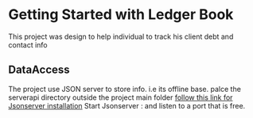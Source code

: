 # Getting Started with Ledger Book 

This project was design to help individual to track his client debt and contact info

## DataAccess

The project use JSON server to store info. i.e its offline base.
palce the serverapi directory outside the project main folder
 [follow this link for Jsonserver installation]([https://www.google.com](https://www.npmjs.com/package/json-server))
Start Jsonserver : and listen to a port that is free.
  
